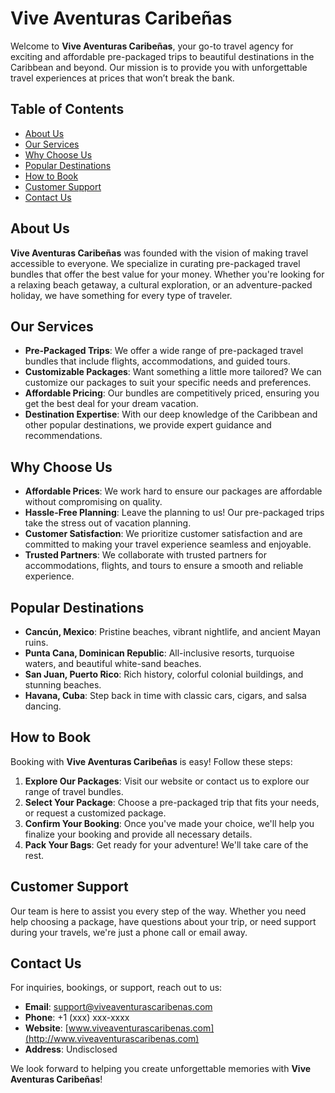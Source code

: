 # Vive Aventuras Caribeñas

Welcome to **Vive Aventuras Caribeñas**, your go-to travel agency for exciting and affordable pre-packaged trips to beautiful destinations in the Caribbean and beyond. Our mission is to provide you with unforgettable travel experiences at prices that won’t break the bank.

## Table of Contents

- [About Us](#about-us)
- [Our Services](#our-services)
- [Why Choose Us](#why-choose-us)
- [Popular Destinations](#popular-destinations)
- [How to Book](#how-to-book)
- [Customer Support](#customer-support)
- [Contact Us](#contact-us)

## About Us

**Vive Aventuras Caribeñas** was founded with the vision of making travel accessible to everyone. We specialize in curating pre-packaged travel bundles that offer the best value for your money. Whether you're looking for a relaxing beach getaway, a cultural exploration, or an adventure-packed holiday, we have something for every type of traveler.

## Our Services

- **Pre-Packaged Trips**: We offer a wide range of pre-packaged travel bundles that include flights, accommodations, and guided tours.
- **Customizable Packages**: Want something a little more tailored? We can customize our packages to suit your specific needs and preferences.
- **Affordable Pricing**: Our bundles are competitively priced, ensuring you get the best deal for your dream vacation.
- **Destination Expertise**: With our deep knowledge of the Caribbean and other popular destinations, we provide expert guidance and recommendations.

## Why Choose Us

- **Affordable Prices**: We work hard to ensure our packages are affordable without compromising on quality.
- **Hassle-Free Planning**: Leave the planning to us! Our pre-packaged trips take the stress out of vacation planning.
- **Customer Satisfaction**: We prioritize customer satisfaction and are committed to making your travel experience seamless and enjoyable.
- **Trusted Partners**: We collaborate with trusted partners for accommodations, flights, and tours to ensure a smooth and reliable experience.

## Popular Destinations

- **Cancún, Mexico**: Pristine beaches, vibrant nightlife, and ancient Mayan ruins.
- **Punta Cana, Dominican Republic**: All-inclusive resorts, turquoise waters, and beautiful white-sand beaches.
- **San Juan, Puerto Rico**: Rich history, colorful colonial buildings, and stunning beaches.
- **Havana, Cuba**: Step back in time with classic cars, cigars, and salsa dancing.

## How to Book

Booking with **Vive Aventuras Caribeñas** is easy! Follow these steps:

1. **Explore Our Packages**: Visit our website or contact us to explore our range of travel bundles.
2. **Select Your Package**: Choose a pre-packaged trip that fits your needs, or request a customized package.
3. **Confirm Your Booking**: Once you've made your choice, we'll help you finalize your booking and provide all necessary details.
4. **Pack Your Bags**: Get ready for your adventure! We'll take care of the rest.

## Customer Support

Our team is here to assist you every step of the way. Whether you need help choosing a package, have questions about your trip, or need support during your travels, we're just a phone call or email away.

## Contact Us

For inquiries, bookings, or support, reach out to us:

- **Email**: support@viveaventurascaribenas.com
- **Phone**: +1 (xxx) xxx-xxxx
- **Website**: [www.viveaventurascaribenas.com](http://www.viveaventurascaribenas.com)
- **Address**: Undisclosed

We look forward to helping you create unforgettable memories with **Vive Aventuras Caribeñas**!
